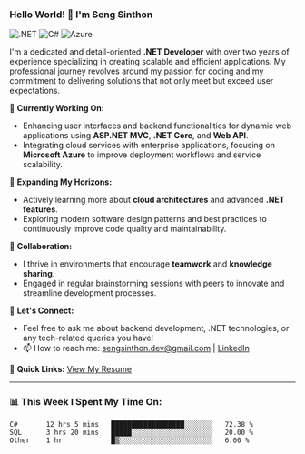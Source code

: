 ### Hello World! 👋 I'm Seng Sinthon

![.NET](https://img.shields.io/badge/-.NET-512BD4?style=flat&logo=.net&logoColor=white) ![C#](https://img.shields.io/badge/-C%23-239120?style=flat&logo=c-sharp&logoColor=white) ![Azure](https://img.shields.io/badge/-Azure-0089D6?style=flat&logo=microsoft-azure&logoColor=white)

I'm a dedicated and detail-oriented **.NET Developer** with over two years of experience specializing in creating scalable and efficient applications. My professional journey revolves around my passion for coding and my commitment to delivering solutions that not only meet but exceed user expectations.

🔭 **Currently Working On:**
- Enhancing user interfaces and backend functionalities for dynamic web applications using **ASP.NET MVC**, **.NET Core**, and **Web API**.
- Integrating cloud services with enterprise applications, focusing on **Microsoft Azure** to improve deployment workflows and service scalability.

🌱 **Expanding My Horizons:**
- Actively learning more about **cloud architectures** and advanced **.NET features**.
- Exploring modern software design patterns and best practices to continuously improve code quality and maintainability.

👯 **Collaboration:**
- I thrive in environments that encourage **teamwork** and **knowledge sharing**.
- Engaged in regular brainstorming sessions with peers to innovate and streamline development processes.

💬 **Let's Connect:**
- Feel free to ask me about backend development, .NET technologies, or any tech-related queries you have!
- 📫 How to reach me: sengsinthon.dev@gmail.com | [LinkedIn](https://www.linkedin.com/in/seng-sinthon-285905256/)

📄 **Quick Links:** [View My Resume](www.sengsinthon.com)

---

### 📊 This Week I Spent My Time On:
<!--START_SECTION:waka-->
```text
C#       12 hrs 5 mins   ██████████████████░░░░░░░   72.38 %
SQL      3 hrs 20 mins   █████░░░░░░░░░░░░░░░░░░░░   20.00 %
Other    1 hr            █▒░░░░░░░░░░░░░░░░░░░░░░░   6.00 %
